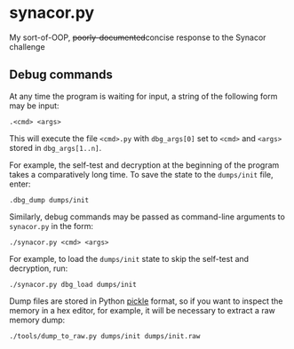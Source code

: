 # synacor.py

My sort-of-OOP, ~~poorly-documented~~concise response to the Synacor challenge

## Debug commands

At any time the program is waiting for input, a string of the following form may be input:

    .<cmd> <args>

This will execute the file `<cmd>.py` with `dbg_args[0]` set to `<cmd>` and `<args>` stored in `dbg_args[1..n]`.

For example, the self-test and decryption at the beginning of the program takes a comparatively long time. To save the state to the `dumps/init` file, enter:

    .dbg_dump dumps/init

Similarly, debug commands may be passed as command-line arguments to `synacor.py` in the form:

    ./synacor.py <cmd> <args>

For example, to load the `dumps/init` state to skip the self-test and decryption, run:

    ./synacor.py dbg_load dumps/init

Dump files are stored in Python [pickle](https://docs.python.org/3/library/pickle.html) format, so if you want to inspect the memory in a hex editor, for example, it will be necessary to extract a raw memory dump:

    ./tools/dump_to_raw.py dumps/init dumps/init.raw
